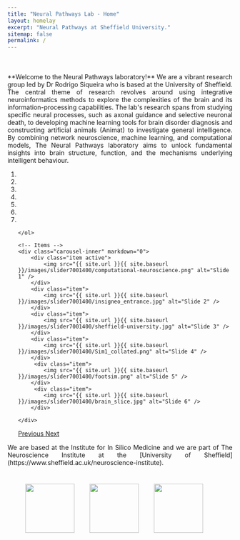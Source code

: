 ```yaml
---
title: "Neural Pathways Lab - Home"
layout: homelay
excerpt: "Neural Pathways at Sheffield University."
sitemap: false 
permalink: /
---
```

                                             
<div style="margin-top: 50px; text-align:justify;">
  **Welcome to the Neural Pathways laboratory!** We are a vibrant research group led by Dr Rodrigo Siqueira who is based at the University of Sheffield. The central theme of research revolves around using integrative neuroinformatics methods to explore the complexities of the brain and its information-processing capabilities. The lab's research spans from studying specific neural processes, such as axonal guidance and selective neuronal death, to developing machine learning tools for brain disorder diagnosis and constructing artificial animals (Animat) to investigate general intelligence. By combining network neuroscience, machine learning, and computational models, The Neural Pathways laboratory aims to unlock fundamental insights into brain structure, function, and the mechanisms underlying intelligent behaviour.
</div>


<div markdown="0" id="carousel" class="carousel slide" data-ride="carousel" data-interval="4000" data-pause="hover" >
    <!-- Menu -->
    <ol class="carousel-indicators">
        <li data-target="#carousel" data-slide-to="0" class="active"></li>
        <li data-target="#carousel" data-slide-to="1"></li>
        <li data-target="#carousel" data-slide-to="2"></li>
        <li data-target="#carousel" data-slide-to="3"></li>
        <li data-target="#carousel" data-slide-to="4"></li>
        <li data-target="#carousel" data-slide-to="5"></li>
        <li data-target="#carousel" data-slide-to="6"></li>
        
    </ol>

    <!-- Items -->
    <div class="carousel-inner" markdown="0">
        <div class="item active">
            <img src="{{ site.url }}{{ site.baseurl }}/images/slider7001400/computational-neuroscience.png" alt="Slide 1" />
        </div>
        <div class="item">
            <img src="{{ site.url }}{{ site.baseurl }}/images/slider7001400/insigneo_entrance.jpg" alt="Slide 2" />
        </div>
        <div class="item">
            <img src="{{ site.url }}{{ site.baseurl }}/images/slider7001400/sheffield-university.jpg" alt="Slide 3" />
        </div>
        <div class="item">
            <img src="{{ site.url }}{{ site.baseurl }}/images/slider7001400/Sim1_collated.png" alt="Slide 4" />
        </div>
         <div class="item">
            <img src="{{ site.url }}{{ site.baseurl }}/images/slider7001400/footsim.png" alt="Slide 5" />
        </div>
         <div class="item">
            <img src="{{ site.url }}{{ site.baseurl }}/images/slider7001400/brain_slice.jpg" alt="Slide 6" />
        </div>        
        
    </div>
  <a class="left carousel-control" href="#carousel" role="button" data-slide="prev">
    <span class="glyphicon glyphicon-chevron-left" aria-hidden="true"></span>
    <span class="sr-only">Previous</span>
  </a>
  <a class="right carousel-control" href="#carousel" role="button" data-slide="next">
    <span class="glyphicon glyphicon-chevron-right" aria-hidden="true"></span>
    <span class="sr-only">Next</span>
  </a></ol>
</div>

<div style="text-align: justify;">
  We are based at the Institute for In Silico Medicine and we are part of The Neuroscience Institute at the [University of Sheffield](https://www.sheffield.ac.uk/neuroscience-institute).

</div>

<figure class="third">
  <img src="{{ site.url }}{{ site.baseurl }}/images/logopic/Leverhulme_Trust_Logo.jpg" style="width: 110px; margin-right: 30px; margin-top: 25px">
  <img src="{{ site.url }}{{ site.baseurl }}/images/logopic/Insigneo_Logo.jpg" style="width: 110px; margin-right: 30px; margin-top: 25px">
  <img src="{{ site.url }}{{ site.baseurl }}/images/logopic/Neuroscience_Logo.jpg" style="width: 110px; margin-top: 25px">
</figure>
